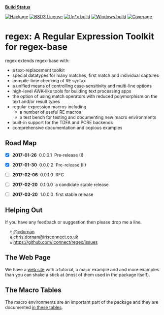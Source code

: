 **[Build Status](https://iconnect.github.io/regex/build-status)**

[![Hackage](https://iconnect.github.io/regex/badges/hackage.svg)](https://hackage.haskell.org/package/regex)
[![BSD3 License](https://iconnect.github.io/regex/badges/license.svg)](https://tldrlegal.com/license/bsd-3-clause-license-%28revised%29)
[![Un*x build](https://iconnect.github.io/regex/badges/unix-build.svg)](https://travis-ci.org/iconnect/regex)
[![Windows build](https://iconnect.github.io/regex/badges/windows-build.svg)](https://ci.appveyor.com/project/engineerirngirisconnectcouk/regex/branch/master)
[![Coverage](https://iconnect.github.io/regex/badges/coverage.svg)](https://coveralls.io/github/iconnect/regex?branch=master)

# regex: A Regular Expression Toolkit for regex-base

regex extends regex-base with:

  * a text-replacement toolkit
  * special datatypes for many matches, first match and individual captures
  * compile-time checking of RE syntax
  * a unified means of controlling case-sensitivity and multi-line options
  * high-level AWK-like tools for building text processing apps
  * the option of using match operators with reduced polymorphism on the
    text and/or result types
  * regular expression macros including
      + a number of useful RE macros
      + a test bench for testing and documenting new macro environments
  * built-in support for the TDFA and PCRE backends
  * comprehensive documentation and copious examples


Road Map
--------

- [X] **2017-01-26**&nbsp;&nbsp;0.0.0.1&nbsp;&nbsp;Pre-release (I)<br/>
- [X] **2017-01-30**&nbsp;&nbsp;0.0.0.2&nbsp;&nbsp;Pre-release (II)<br/>
- [ ] **2017-02-06**&nbsp;&nbsp;0.0.1.0&nbsp;&nbsp;RFC<br/>
- [ ] **2017-02-20**&nbsp;&nbsp;0.1.0.0&nbsp;&nbsp;a candidate stable release<br/>
- [ ] **2017-03-20**&nbsp;&nbsp;1.0.0.0&nbsp;&nbsp;first stable release<br/>


Helping Out
-----------

If you have any feedback or suggestion then please drop me a line.

&nbsp;&nbsp;&nbsp;&nbsp;`t` [@cdornan](https://twitter.com/cdornan)<br/>
&nbsp;&nbsp;&nbsp;&nbsp;`e` chris.dornan@irisconnect.co.uk<br/>
&nbsp;&nbsp;&nbsp;&nbsp;`w` https://github.com/iconnect/regex/issues


The Web Page
------------

We have a [web site](https://iconnect.github.io/regex/) with a tutorial,
a major example and and more examples than you can shake a stick at (most
of them used in the package itself).


The Macro Tables
----------------

The macro environments are an important part of the package and they
are documented [in these tables](tables).
